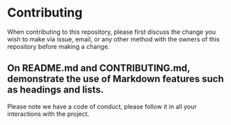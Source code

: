 # Contributing

When contributing to this repository, please first discuss the change you wish to make via issue,
email, or any other method with the owners of this repository before making a change. 

## On README.md and CONTRIBUTING.md, demonstrate the use of Markdown features such as headings and lists.
Please note we have a code of conduct, please follow it in all your interactions with the project.
